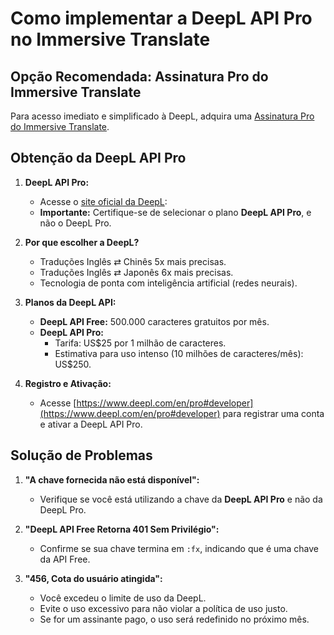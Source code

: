 # Como implementar a DeepL API Pro no Immersive Translate

## Opção Recomendada: Assinatura Pro do Immersive Translate

Para acesso imediato e simplificado à DeepL, adquira uma [Assinatura Pro do Immersive Translate](https://immersivetranslate.com/en/pricing/).

## Obtenção da DeepL API Pro

1. **DeepL API Pro:**

   - Acesse o [site oficial da DeepL](https://www.deepl.com/en/pro#developer):
   - **Importante:** Certifique-se de selecionar o plano **DeepL API Pro**, e não o DeepL Pro.

2. **Por que escolher a DeepL?**

   - Traduções Inglês ⇄ Chinês 5x mais precisas.
   - Traduções Inglês ⇄ Japonês 6x mais precisas.
   - Tecnologia de ponta com inteligência artificial (redes neurais).

3. **Planos da DeepL API:**

   - **DeepL API Free:** 500.000 caracteres gratuitos por mês.
   - **DeepL API Pro:**
     - Tarifa: US$25 por 1 milhão de caracteres.
     - Estimativa para uso intenso (10 milhões de caracteres/mês): US$250.

4. **Registro e Ativação:**
   - Acesse [https://www.deepl.com/en/pro#developer](https://www.deepl.com/en/pro#developer) para registrar uma conta e ativar a DeepL API Pro.

<!-- ## Construa sua própria API DeepL

Estamos implementando o suporte experimental para o DeepL X (Beta). (De acordo com nossos testes, ele ainda não é ideal para a tradução de páginas da web, devido à alta demanda de solicitações de API. Se você optar por usar este serviço, recomendamos que implemente um sistema robusto de balanceamento de carga.) Veja abaixo como ativar os recursos experimentais:

1. Ative os Recursos de Teste Beta nas Configurações do Desenvolvedor
2. Encontre DeepLX (Beta) nas Configurações Básicas e insira a URL da API DeepL auto-implementada, por exemplo, http\://seu-dominio/translate

> P: Como posso implementar eu mesmo?
>
> R: [OwO-Network/DeepLX](https://github.com/OwO-Network/DeepLX#setup-on-immersive-translate) ou [zu1k/deepl](https://github.com/KyleChoy/zotero-pdf-translate/blob/CustomDeepL/README.md) -->

## Solução de Problemas

1. **"A chave fornecida não está disponível":**

   - Verifique se você está utilizando a chave da **DeepL API Pro** e não da DeepL Pro.

2. **"DeepL API Free Retorna 401 Sem Privilégio":**

   - Confirme se sua chave termina em `:fx`, indicando que é uma chave da API Free.

3. **"456, Cota do usuário atingida":**
   - Você excedeu o limite de uso da DeepL.
   - Evite o uso excessivo para não violar a política de uso justo.
   - Se for um assinante pago, o uso será redefinido no próximo mês.
